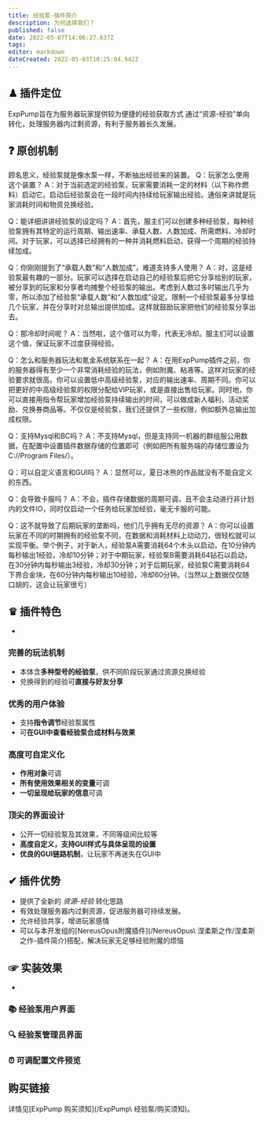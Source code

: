 ```yaml
---
title: 经验泵-插件简介
description: 为何选择我们？
published: false
date: 2022-05-07T14:06:27.637Z
tags: 
editor: markdown
dateCreated: 2022-05-03T10:25:04.942Z
---
```


## ♟ 插件定位
ExpPump旨在为服务器玩家提供较为便捷的经验获取方式
通过“资源-经验”单向转化，处理服务器内过剩资源，有利于服务器长久发展。

## ❓ 原创机制
顾名思义，经验泵就是像水泵一样，不断抽出经验来的装置。
Q：玩家怎么使用这个装置？
A：对于当前选定的经验泵，玩家需要消耗一定的材料（以下称作燃料）启动它。启动后经验泵会在一段时间内持续给玩家输出经验。通俗来讲就是玩家消耗时间和物资兑换经验。

Q：能详细讲讲经验泵的设定吗？
A：首先，服主们可以创建多种经验泵，每种经验泵拥有其特定的运行周期、输出速率、承载人数、人数加成、所需燃料、冷却时间。对于玩家，可以选择已经拥有的一种并消耗燃料启动，获得一个周期的经验持续加成。

Q：你刚刚提到了“承载人数”和“人数加成”，难道支持多人使用？
A：对，这是经验泵最有趣的一部分。玩家可以选择在启动自己的经验泵后把它分享给别的玩家，被分享到的玩家和分享者均摊整个经验泵的输出。考虑到人数过多时输出几乎为零，所以添加了经验泵“承载人数”和“人数加成”设定。限制一个经验泵最多分享给几个玩家，并在分享时对总输出提供加成。这样就鼓励玩家把他们的经验泵分享出去。

Q：那冷却时间呢？
A：当然啦，这个值可以为零，代表无冷却。服主们可以设置这个值，保证玩家不过度获得经验。

Q：怎么和服务器玩法和氪金系统联系在一起？
A：在用ExpPump插件之前，你的服务器得有至少一个非常消耗经验的玩法，例如附魔、粘液等。这样对玩家的经验要求就很高。你可以设置低中高级经验泵，对应的输出速率、周期不同。你可以把更好的中高级经验泵的权限分配给VIP玩家，或是直接出售给玩家。同时地，你可以直接用指令帮玩家增加经验泵持续输出的时间，可以做成新人福利、活动奖励、兑换券商品等。不仅仅是经验泵，我们还提供了一些权限，例如额外总输出加成权限。

Q：支持Mysql和BC吗？
A：不支持Mysql，但是支持同一机器的群组服公用数据，在配置中设置插件数据存储的位置即可（例如把所有服务端的存储位置设为C://Program Files/）。

Q：可以自定义语言和GUI吗？
A：显然可以，夏日冰熊的作品就没有不能自定义的东西。

Q：会导致卡服吗？
A：不会，插件存储数据的周期可调，且不会主动进行非计划内的文件IO，同时仅启动一个任务给玩家加经验，毫无卡服的可能。

Q：这不就导致了后期玩家的垄断吗，他们几乎拥有无尽的资源？
A：你可以设置玩家在不同的时期拥有的经验泵不同，在数据和消耗材料上动动刀，很轻松就可以实现平衡。举个例子，对于新人，经验泵A需要消耗64个木头以启动，在10分钟内每秒输出1经验，冷却10分钟；对于中期玩家，经验泵B需要消耗64钻石以启动，在30分钟内每秒输出3经验，冷却30分钟；对于后期玩家，经验泵C需要消耗64下界合金块，在60分钟内每秒输出10经验，冷却60分钟。（当然以上数据仅仅随口胡的，这会让玩家很亏）

## ♛ 插件特色
-
### 完善的玩法机制
- 本体含**多种型号的经验泵**，供不同阶段玩家通过资源兑换经验
- 兑换得到的经验可**直接与好友分享**
### 优秀的用户体验
- 支持**指令调节**经验泵属性
- 可**在GUI中查看经验泵合成材料与效果**
### 高度可自定义化
- **作用对象**可调
- **所有使用效果相关的变量**可调
- **一切呈现给玩家的信息**可调
### 顶尖的界面设计
- 公开一切经验泵及其效果，不同等级间比较等
- **高度自定义，支持GUI样式与具体呈现的设置**
- **优良的GUI链路机制**，让玩家不再迷失在GUI中
## ✔ 插件优势
- 提供了全新的 *资源-经验* 转化思路
- 有效处理服务器内过剩资源，促进服务器可持续发展。
- 允许经验共享，增进玩家感情
- 可以与本开发组的[NereusOpus附魔插件](/NereusOpus\ 涅柔斯之作/涅柔斯之作-插件简介)搭配，解决玩家无足够经验附魔的烦恼

## ☞ 实装效果
- 
### 📚 经验泵用户界面
### 🔍 经验泵管理员界面
### ⏰ 可调配置文件预览

## 购买链接
详情见[ExpPump 购买须知](/ExpPump\ 经验泵/购买须知)。